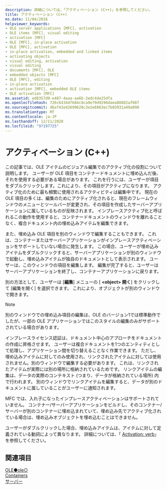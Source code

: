 ```yaml
---
description: 詳細については、「アクティベーション (C++)」を参照してください。
title: アクティベーション (C++)
ms.date: 11/04/2016
helpviewer_keywords:
- OLE server applications [MFC], activation
- OLE items [MFC], visual editing
- activation [MFC]
- OLE [MFC], in-place activation
- OLE [MFC], activation
- in-place activation, embedded and linked items
- activating objects
- visual editing, activation
- visual editing
- documents [MFC], OLE
- embedded objects [MFC]
- OLE [MFC], editing
- in-place activation
- activation [MFC], embedded OLE items
- OLE activation [MFC]
ms.assetid: ed8357d9-e487-4aaa-aa6b-2edc4de25dfa
ms.openlocfilehash: 726c64344f684c8ca9e79d9296daea80882af08f
ms.sourcegitcommit: d6af41e42699628c3e2e6063ec7b03931a49a098
ms.translationtype: MT
ms.contentlocale: ja-JP
ms.lasthandoff: 12/11/2020
ms.locfileid: "97197725"
---
```

# <a name="activation-c"></a>アクティベーション (C++)

この記事では、OLE アイテムのビジュアル編集でのアクティブ化の役割について説明します。 ユーザーが OLE 項目をコンテナードキュメントに埋め込んだ後、それを使用する必要がある場合があります。 これを行うには、ユーザーが項目をダブルクリックします。これにより、その項目がアクティブになります。 アクティブ化のために最も頻繁に使用されるアクティビティは編集中です。 現在の OLE 項目の多くは、編集のためにアクティブ化されると、現在のフレームウィンドウのメニューとツールバーが変更され、その項目を作成したサーバーアプリケーションに属しているものが反映されます。 インプレースアクティブ化と呼ばれるこの動作を使用すると、コンテナードキュメントのウィンドウを離れることなく、複合ドキュメント内の埋め込みアイテムを編集できます。

また、埋め込み OLE 項目を別のウィンドウで編集することもできます。 これは、コンテナーまたはサーバーアプリケーションがインプレースアクティベーションをサポートしていない場合に発生します。 この場合、ユーザーが埋め込みアイテムをダブルクリックすると、サーバーアプリケーションが別のウィンドウで起動し、埋め込みアイテムが独自のドキュメントとして表示されます。 ユーザーは、このウィンドウの項目を編集します。 編集が完了すると、ユーザーはサーバーアプリケーションを終了し、コンテナーアプリケーションに戻ります。

別の方法として、ユーザーは [**編集**] メニューの [ **\<object> 開く**] をクリックして [編集を開く] を選択できます。 これにより、オブジェクトが別のウィンドウで開きます。

> [!NOTE]
> 別のウィンドウでの埋め込み項目の編集は、OLE のバージョン1では標準動作でしたが、一部の OLE アプリケーションではこのスタイルの編集のみがサポートされている場合があります。

インプレースライセンス認証は、ドキュメント中心のアプローチをドキュメントの作成に昇格させます。 ユーザーは複合ドキュメントを1つのエンティティとして処理し、アプリケーション間を切り替えることなく作業できます。 ただし、埋め込みアイテムに対してのみ使用され、リンクされたアイテムに対しては使用されません。別のウィンドウで編集する必要があります。 これは、リンクされたアイテムが実際には別の場所に格納されているためです。 リンクアイテムの編集は、データの実際のコンテキスト (つまり、データが格納されている場所) 内で行われます。 別のウィンドウでリンクアイテムを編集すると、データが別のドキュメントに属していることがユーザーに通知されます。

MFC では、入れ子になったインプレースアクティベーションはサポートされていません。 コンテナー/サーバーアプリケーションをビルドし、そのコンテナー/サーバーが別のコンテナーに埋め込まれていて、埋め込み先でアクティブ化されている場合は、埋め込みオブジェクトを埋め込むことはできません。

ユーザーがダブルクリックした場合、埋め込みアイテムは、アイテムに対して定義されている動詞によって異なります。 詳細については、「 [Activation: verb](activation-verbs.md)」を参照してください。

## <a name="see-also"></a>関連項目

[OLE●ole○](ole-in-mfc.md)<br/>
[Containers](containers.md)<br/>
[サーバー](servers.md)
